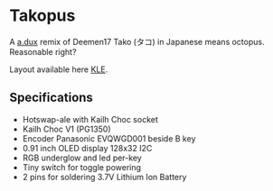 # Takopus
 A [a.dux](https://github.com/tapioki/cephalopoda/tree/main/Architeuthis%20dux) remix of Deemen17
 Tako (タコ) in Japanese means octopus. Reasonable right?
 
 Layout available here [KLE](http://www.keyboard-layout-editor.com/#/gists/99550ddc1aa89b46314560bd3104117b).
 
 ## Specifications
 - Hotswap-ale with Kailh Choc socket 
 - Kailh Choc V1 (PG1350)
 - Encoder Panasonic EVQWGD001 beside B key
 - 0.91 inch OLED display 128x32 I2C 
 - RGB underglow and led per-key
 - Tiny switch for toggle powering
 - 2 pins for soldering 3.7V Lithium Ion Battery

